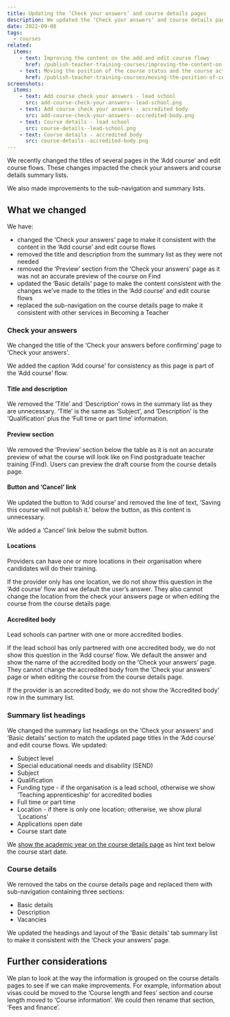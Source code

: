 ```yaml
---
title: Updating the ‘Check your answers’ and course details pages
description: We updated the ‘Check your answers’ and course details pages to make the content consistent with the add and edit course flows
date: 2022-09-08
tags:
  - courses
related:
  items:
    - text: Improving the content on the add and edit course flows
      href: /publish-teacher-training-courses/improving-the-content-on-the-add-and-edit-course-flows/
    - text: Moving the position of the course status and the course actions
      href: /publish-teacher-training-courses/moving-the-position-of-course-status-and-course-actions/
screenshots:
  items:
    - text: Add course check your answers - lead school
      src: add-course-check-your-answers--lead-school.png
    - text: Add course check your answers - accredited body
      src: add-course-check-your-answers--accredited-body.png
    - text: Course details - lead school
      src: course-details--lead-school.png
    - text: Course details - accredited body
      src: course-details--accredited-body.png
---
```


We recently changed the titles of several pages in the ‘Add course’ and edit course flows. These changes impacted the check your answers and course details summary lists.

We also made improvements to the sub-navigation and summary lists.

## What we changed

We have:

- changed the ‘Check your answers’ page to make it consistent with the content in the ‘Add course’ and edit course flows
- removed the title and description from the summary list as they were not needed
- removed the ‘Preview’ section from the ‘Check your answers’ page as it was not an accurate preview of the course on Find
- updated the ‘Basic details’ page to make the content consistent with the changes we’ve made to the titles in the ‘Add course’ and edit course flows
- replaced the sub-navigation on the course details page to make it consistent with other services in Becoming a Teacher

### Check your answers

We changed the title of the ‘Check your answers before confirming’ page to ‘Check your answers’.

We added the caption ‘Add course’ for consistency as this page is part of the ‘Add course’ flow.

#### Title and description

We removed the ‘Title’ and ‘Description’ rows in the summary list as they are unnecessary. ‘Title’ is the same as ‘Subject’, and ‘Description’ is the ‘Qualification’ plus the ‘Full time or part time’ information.

#### Preview section

We removed the ‘Preview’ section below the table as it is not an accurate preview of what the course will look like on Find postgraduate teacher training (Find). Users can preview the draft course from the course details page.

#### Button and ‘Cancel’ link

We updated the button to ‘Add course’ and removed the line of text, ‘Saving this course will not publish it.’ below the button, as this content is unnecessary.

We added a ‘Cancel’ link below the submit button.

#### Locations

Providers can have one or more locations in their organisation where candidates will do their training.

If the provider only has one location, we do not show this question in the ‘Add course’ flow and we default the user’s answer. They also cannot change the location from the check your answers page or when editing the course from the course details page.

#### Accredited body

Lead schools can partner with one or more accredited bodies.

If the lead school has only partnered with one accredited body, we do not show this question in the ‘Add course’ flow. We default the answer and show the name of the accredited body on the ‘Check your answers’ page. They cannot change the accredited body from the ’Check your answers’ page or when editing the course from the course details page.

If the provider is an accredited body, we do not show the ‘Accredited body’ row in the summary list.

### Summary list headings

We changed the summary list headings on the ‘Check your answers’ and ‘Basic details’ section to match the updated page titles in the ‘Add course’ and edit course flows. We updated:

- Subject level
- Special educational needs and disability (SEND)
- Subject
- Qualification
- Funding type - if the organisation is a lead school, otherwise we show ‘Teaching apprenticeship’ for accredited bodies
- Full time or part time
- Location - if there is only one location; otherwise, we show plural 'Locations'
- Applications open date
- Course start date

We [show the academic year on the course details page](/publish-teacher-training-courses/showing-academic-year-on-the-course-details-page/) as hint text below the course start date.

### Course details

We removed the tabs on the course details page and replaced them with sub-navigation containing three sections:

- Basic details
- Description
- Vacancies

We updated the headings and layout of the ‘Basic details’ tab summary list to make it consistent with the ‘Check your answers’ page.

## Further considerations

We plan to look at the way the information is grouped on the course details pages to see if we can make improvements. For example, information about visas could be moved to the ‘Course length and fees’ section and course length moved to ‘Course information’. We could then rename that section, ‘Fees and finance’.
